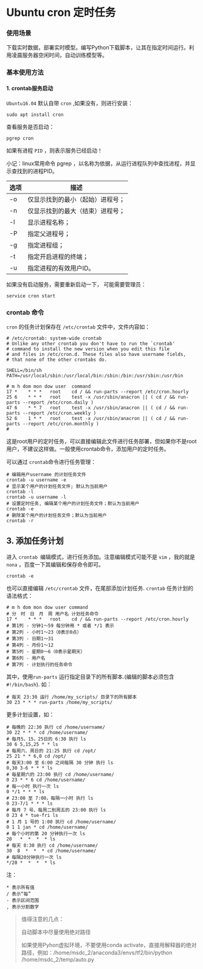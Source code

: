# Ubuntu cron 定时任务

### 使用场景

下载实时数据，部署实时模型。编写Python下载脚本，让其在指定时间运行。利用凌晨服务器空闲时间，自动训练模型等。

### 基本使用方法

#### 1. crontab服务启动

`Ubuntu16.04`  默认自带  `cron` ,如果没有，则进行安装：

```
sudo apt install cron
```

查看服务是否启动：

```
pgrep cron
```

如果有进程 `PID` ，则表示服务已经启动！

小记：linux常用命令 pgrep ，以名称为依据，从运行进程队列中查找进程，并显示查找到的进程PID。



| 选项 | 描述                             |
| ---- | -------------------------------- |
| -o   | 仅显示找到的最小（起始）进程号； |
| -n   | 仅显示找到的最大（结束）进程号； |
| -l   | 显示进程名称；                   |
| -P   | 指定父进程号；                   |
| -g   | 指定进程组；                     |
| -t   | 指定开启进程的终端；             |
| -u   | 指定进程的有效用户ID。           |



如果没有启动服务，需要重新启动一下， 可能需要管理员：

```
service cron start
```

### crontab 命令

`cron` 的任务计划保存在 `/etc/crontab` 文件中，文件内容如：

```
# /etc/crontab: system-wide crontab     
# Unlike any other crontab you don't have to run the `crontab'
# command to install the new version when you edit this file
# and files in /etc/cron.d. These files also have username fields,
# that none of the other crontabs do.

SHELL=/bin/sh
PATH=/usr/local/sbin:/usr/local/bin:/sbin:/bin:/usr/sbin:/usr/bin

# m h dom mon dow user  command
17 *    * * *   root    cd / && run-parts --report /etc/cron.hourly
25 6    * * *   root    test -x /usr/sbin/anacron || ( cd / && run-parts --report /etc/cron.daily )
47 6    * * 7   root    test -x /usr/sbin/anacron || ( cd / && run-parts --report /etc/cron.weekly )
52 6    1 * *   root    test -x /usr/sbin/anacron || ( cd / && run-parts --report /etc/cron.monthly )
#
```

这是root用户的定时任务，可以直接编辑此文件进行任务部署，但如果你不是root用户，不建议这样做。一般使用crontab命令，添加用户的定时任务。

可以通过 `crontab`命令进行任务管理：

```
# 编辑用户username 的计划任务文件
crontab -u username -e
# 显示某个用户的计划任务文件; 默认为当前用户
crontab -l 
crontab -u username -l
# 设置定时任务, 编辑某个用户的计划任务文件；默认为当前用户 
crontab -e 
# 删除某个用户的计划任务文件；默认为当前用户
crontab -r
```

## 3. 添加任务计划

进入 `crontab `编辑模式，进行任务添加。注意编辑模式可能不是 `vim` ，我的就是 `nona` ，百度一下其编辑和保存命令即可。

```
crontab -e
```

也可以直接编辑 `/etc/crontab` 文件，在尾部添加计划任务. `crontab` 任务计划的语法格式：

```
# m h dom mon dow user command
# 分　时　日　月　周 用户名 计划任务命令 
17 *    * * *   root    cd / && run-parts --report /etc/cron.hourly
# 第1列 - 分钟1～59 每分钟用 * 或者 */1 表示 
# 第2列 - 小时1～23（0表示0点） 
# 第3列 - 日期1～31 
# 第4列 - 月份1～12 
# 第5列 - 星期0～6（0表示星期天） 
# 第6列 - 用户名
# 第7列 - 计划执行的任务命令
```

其中，使用`run-parts` 运行指定目录下的所有脚本.(编辑的脚本必须包含 `#!/bin/bash`). 如：

```
# 每天 23:30 运行 /home/my_scripts/ 目录下的所有脚本
30 23 * * * run-parts /home/my_scripts/
```

更多计划设置，如：

```
# 每晚的 22:30 执行 cd /home/username/
30 22 * * * cd /home/username/
# 每月5，15，25日的 6:30 执行 ls  
30 6 5,15,25 * * ls  
# 每周六、周日的 21:25 执行 cd /opt/
25 21 * * 6,0 cd /opt/       
# 每天3:00 至 6:00 之间每隔 30 分钟 执行 ls
0,30 3-6 * * * ls   
# 每星期六的 23:00 执行 cd /home/username/ 
0 23 * * 6 cd /home/username/ 
# 每一小时 执行一次 ls  
0 */1 * * * ls     
# 23:00 至 7:00，每隔一小时 执行 ls 
0 23-7/1 * * * ls
# 每月 7 号、每周二到周五的 23:00 执行 ls
0 23 4 * tue-fri ls
# 1 月 1 号的 1:00 执行 cd /home/username/
0 1 1 jan * cd /home/username/   
# 每个小时的第 20 分钟执行一次 ls
20   *  *  *  * ls 
# 每天 8:30 执行 cd /home/username/
30  8  *  *  * cd /home/username/ 
# 每隔20分钟执行一次 ls
*/20 *  *  *  * ls
```

注：

```
* 表示所有值
/ 表示“每”
- 表示区间范围
, 表示分割数字
```



> 值得注意的几点：
>
> 自动脚本中尽量使用绝对路径
>
> 如果使用Pyhon虚拟环境，不要使用conda activate，直接用解释器的绝对路径，例如：/home/msdc_2/anaconda3/envs/tf2/bin/python  /home/msdc_2/temp/auto.py